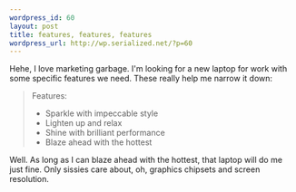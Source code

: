 ```yaml
--- 
wordpress_id: 60
layout: post
title: features, features, features
wordpress_url: http://wp.serialized.net/?p=60
---
```

Hehe, I love marketing garbage. I'm looking for a new laptop for work with some specific features we need.
These really help me narrow it down:

> Features:
>
> * Sparkle with impeccable style
> * Lighten up and relax
> * Shine with brilliant performance
> * Blaze ahead with the hottest

Well. As long as I can blaze ahead with the hottest, that laptop will do me just fine. Only sissies care about, oh, graphics chipsets and screen resolution.
